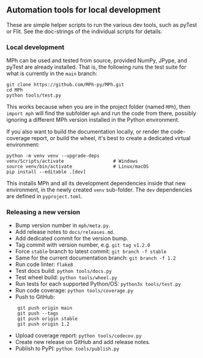 ﻿## Automation tools for local development

These are simple helper scripts to run the various dev tools, such as
pyTest or Flit. See the doc-strings of the individual scripts for
details.


### Local development

MPh can be used and tested from source, provided NumPy, JPype, and pyTest
are already installed. That is, the following runs the test suite for what
is currently in the `main` branch:
```console
git clone https://github.com/MPh-py/MPh.git
cd MPh
python tools/test.py
```

This works because when you are in the project folder (named `MPh`),
then `import mph` will find the subfolder `mph` and run the code from
there, possibly ignoring a different MPh version installed in the
Python environment.

If you also want to build the documentation locally, or render the
code-coverage report, or build the wheel, it's best to create a dedicated
virtual environment:
```console
python -m venv venv --upgrade-deps
venv/Scripts/activate                  # Windows
source venv/bin/activate               # Linux/macOS
pip install --editable .[dev]
```

This installs MPh and all its development dependencies inside that
new environment, in the newly created `venv` sub-folder. The `dev`
dependencies are defined in `pyproject.toml`.


### Releasing a new version

* Bump version number in `mph/meta.py`.
* Add release notes to `docs/releases.md`.
* Add dedicated commit for the version bump.
* Tag commit with version number, e.g. `git tag v1.2.0`
* Force `stable` branch to latest commit: `git branch -f stable`
* Same for the current documentation branch: `git branch -f 1.2`
* Run code linter: `flake8`
* Test docs build: `python tools/docs.py`
* Test wheel build: `python tools/wheel.py`
* Run tests for each supported Python/OS: `python3x tools/test.py`
* Run code coverage: `python tools/coverage.py`
* Push to GitHub:
```console
    git push origin main
    git push --tags
    git push origin stable
    git push origin 1.2
```
* Upload coverage report: `python tools/codecov.py`
* Create new release on GitHub and add release notes.
* Publish to PyPI: `python tools/publish.py`
